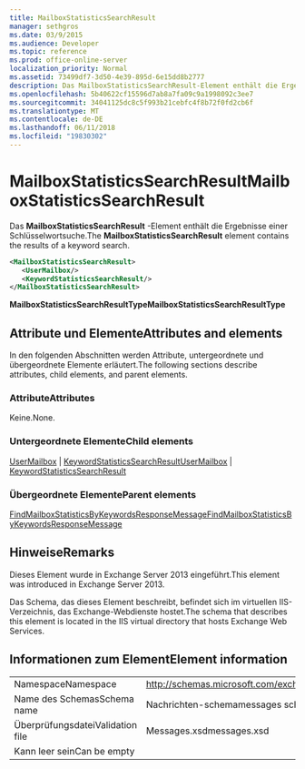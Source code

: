 ```yaml
---
title: MailboxStatisticsSearchResult
manager: sethgros
ms.date: 03/9/2015
ms.audience: Developer
ms.topic: reference
ms.prod: office-online-server
localization_priority: Normal
ms.assetid: 73499df7-3d50-4e39-895d-6e15dd8b2777
description: Das MailboxStatisticsSearchResult-Element enthält die Ergebnisse einer Schlüsselwortsuche.
ms.openlocfilehash: 5b40622cf15596d7ab8a7fa09c9a1998092c3ee7
ms.sourcegitcommit: 34041125dc8c5f993b21cebfc4f8b72f0fd2cb6f
ms.translationtype: MT
ms.contentlocale: de-DE
ms.lasthandoff: 06/11/2018
ms.locfileid: "19830302"
---
```

# <a name="mailboxstatisticssearchresult"></a><span data-ttu-id="aa1d8-103">MailboxStatisticsSearchResult</span><span class="sxs-lookup"><span data-stu-id="aa1d8-103">MailboxStatisticsSearchResult</span></span>

<span data-ttu-id="aa1d8-104">Das **MailboxStatisticsSearchResult** -Element enthält die Ergebnisse einer Schlüsselwortsuche.</span><span class="sxs-lookup"><span data-stu-id="aa1d8-104">The **MailboxStatisticsSearchResult** element contains the results of a keyword search.</span></span> 
  
```XML
<MailboxStatisticsSearchResult>
   <UserMailbox/>
   <KeywordStatisticsSearchResult/>
</MailboxStatisticsSearchResult>
```

<span data-ttu-id="aa1d8-105">**MailboxStatisticsSearchResultType**</span><span class="sxs-lookup"><span data-stu-id="aa1d8-105">**MailboxStatisticsSearchResultType**</span></span>

## <a name="attributes-and-elements"></a><span data-ttu-id="aa1d8-106">Attribute und Elemente</span><span class="sxs-lookup"><span data-stu-id="aa1d8-106">Attributes and elements</span></span>

<span data-ttu-id="aa1d8-107">In den folgenden Abschnitten werden Attribute, untergeordnete und übergeordnete Elemente erläutert.</span><span class="sxs-lookup"><span data-stu-id="aa1d8-107">The following sections describe attributes, child elements, and parent elements.</span></span>
  
### <a name="attributes"></a><span data-ttu-id="aa1d8-108">Attribute</span><span class="sxs-lookup"><span data-stu-id="aa1d8-108">Attributes</span></span>

<span data-ttu-id="aa1d8-109">Keine.</span><span class="sxs-lookup"><span data-stu-id="aa1d8-109">None.</span></span>
  
### <a name="child-elements"></a><span data-ttu-id="aa1d8-110">Untergeordnete Elemente</span><span class="sxs-lookup"><span data-stu-id="aa1d8-110">Child elements</span></span>

<span data-ttu-id="aa1d8-111">[UserMailbox](usermailbox.md) | [KeywordStatisticsSearchResult](keywordstatisticssearchresult.md)</span><span class="sxs-lookup"><span data-stu-id="aa1d8-111">[UserMailbox](usermailbox.md) | [KeywordStatisticsSearchResult](keywordstatisticssearchresult.md)</span></span>
  
### <a name="parent-elements"></a><span data-ttu-id="aa1d8-112">Übergeordnete Elemente</span><span class="sxs-lookup"><span data-stu-id="aa1d8-112">Parent elements</span></span>

[<span data-ttu-id="aa1d8-113">FindMailboxStatisticsByKeywordsResponseMessage</span><span class="sxs-lookup"><span data-stu-id="aa1d8-113">FindMailboxStatisticsByKeywordsResponseMessage</span></span>](findmailboxstatisticsbykeywordsresponsemessage.md)
  
## <a name="remarks"></a><span data-ttu-id="aa1d8-114">Hinweise</span><span class="sxs-lookup"><span data-stu-id="aa1d8-114">Remarks</span></span>

<span data-ttu-id="aa1d8-115">Dieses Element wurde in Exchange Server 2013 eingeführt.</span><span class="sxs-lookup"><span data-stu-id="aa1d8-115">This element was introduced in Exchange Server 2013.</span></span>
  
<span data-ttu-id="aa1d8-116">Das Schema, das dieses Element beschreibt, befindet sich im virtuellen IIS-Verzeichnis, das Exchange-Webdienste hostet.</span><span class="sxs-lookup"><span data-stu-id="aa1d8-116">The schema that describes this element is located in the IIS virtual directory that hosts Exchange Web Services.</span></span>
  
## <a name="element-information"></a><span data-ttu-id="aa1d8-117">Informationen zum Element</span><span class="sxs-lookup"><span data-stu-id="aa1d8-117">Element information</span></span>

|||
|:-----|:-----|
|<span data-ttu-id="aa1d8-118">Namespace</span><span class="sxs-lookup"><span data-stu-id="aa1d8-118">Namespace</span></span>  <br/> |http://schemas.microsoft.com/exchange/services/2006/messages  <br/> |
|<span data-ttu-id="aa1d8-119">Name des Schemas</span><span class="sxs-lookup"><span data-stu-id="aa1d8-119">Schema name</span></span>  <br/> |<span data-ttu-id="aa1d8-120">Nachrichten-schema</span><span class="sxs-lookup"><span data-stu-id="aa1d8-120">messages schema</span></span>  <br/> |
|<span data-ttu-id="aa1d8-121">Überprüfungsdatei</span><span class="sxs-lookup"><span data-stu-id="aa1d8-121">Validation file</span></span>  <br/> |<span data-ttu-id="aa1d8-122">Messages.xsd</span><span class="sxs-lookup"><span data-stu-id="aa1d8-122">messages.xsd</span></span>  <br/> |
|<span data-ttu-id="aa1d8-123">Kann leer sein</span><span class="sxs-lookup"><span data-stu-id="aa1d8-123">Can be empty</span></span>  <br/> ||
   


